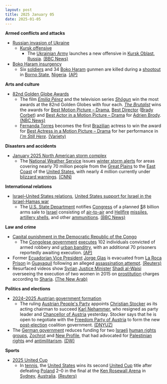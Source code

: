 ```yaml
---
layout: post
title: 2025 January 05
date: 2025-01-05
---
```



**Armed conflicts and attacks**

* [Russian invasion of Ukraine](https://en.wikipedia.org/wiki/Russian_invasion_of_Ukraine "Russian invasion of Ukraine")
  + [Kursk offensive](https://en.wikipedia.org/wiki/Kursk_offensive_%282024%E2%80%93present%29 "Kursk offensive (2024–present)")
    - The [Ukrainian Army](https://en.wikipedia.org/wiki/Army_of_Ukraine "Army of Ukraine") launches a new offensive in [Kursk Oblast](https://en.wikipedia.org/wiki/Kursk_Oblast "Kursk Oblast"), [Russia](https://en.wikipedia.org/wiki/Russia "Russia"). [(BBC News)](https://www.bbc.com/news/articles/c86wz0vd1dwo)
* [Boko Haram insurgency](https://en.wikipedia.org/wiki/Boko_Haram_insurgency "Boko Haram insurgency")
  + Six [soldiers](https://en.wikipedia.org/wiki/Nigerian_Armed_Forces "Nigerian Armed Forces") and 34 [Boko Haram](https://en.wikipedia.org/wiki/Boko_Haram "Boko Haram") gunmen are killed during a [shootout](https://en.wikipedia.org/wiki/Shootout "Shootout") in [Borno State](https://en.wikipedia.org/wiki/Borno_State "Borno State"), [Nigeria](https://en.wikipedia.org/wiki/Nigeria "Nigeria"). [(AP)](https://apnews.com/article/nigeria-borno-extremists-boko-haram-clash-237e12f721343e21253a4ce60fd78201)

**Arts and culture**

* [82nd Golden Globe Awards](https://en.wikipedia.org/wiki/82nd_Golden_Globe_Awards "82nd Golden Globe Awards")
  + The film *[Emilia Pérez](https://en.wikipedia.org/wiki/Emilia_P%C3%A9rez "Emilia Pérez")* and the television series *[Shōgun](https://en.wikipedia.org/wiki/Sh%C5%8Dgun_%282024_TV_series%29 "Shōgun (2024 TV series)")* win the most awards at the 82nd Golden Globes with four each. *[The Brutalist](https://en.wikipedia.org/wiki/The_Brutalist "The Brutalist")* wins the awards for [Best Motion Picture – Drama](https://en.wikipedia.org/wiki/Golden_Globe_Award_for_Best_Motion_Picture_%E2%80%93_Drama "Golden Globe Award for Best Motion Picture – Drama"), [Best Director](https://en.wikipedia.org/wiki/Golden_Globe_Award_for_Best_Director "Golden Globe Award for Best Director") ([Brady Corbet](https://en.wikipedia.org/wiki/Brady_Corbet "Brady Corbet")) and [Best Actor in a Motion Picture – Drama](https://en.wikipedia.org/wiki/Golden_Globe_Award_for_Best_Actor_in_a_Motion_Picture_%E2%80%93_Drama "Golden Globe Award for Best Actor in a Motion Picture – Drama") for [Adrien Brody](https://en.wikipedia.org/wiki/Adrien_Brody "Adrien Brody"). [(NBC News)](https://www.nbcnews.com/pop-culture/pop-culture-news/golden-globes-2025-winners-complete-list-rcna186300)
  + [Fernanda Torres](https://en.wikipedia.org/wiki/Fernanda_Torres "Fernanda Torres") becomes the first [Brazilian](https://en.wikipedia.org/wiki/Brazilians "Brazilians") actress to win the award for [Best Actress in a Motion Picture – Drama](https://en.wikipedia.org/wiki/Golden_Globe_Award_for_Best_Actress_in_a_Motion_Picture_%E2%80%93_Drama "Golden Globe Award for Best Actress in a Motion Picture – Drama") for her performance in *[I'm Still Here](https://en.wikipedia.org/wiki/I%27m_Still_Here_%282024_film%29 "I'm Still Here (2024 film)")*. [(Variety)](https://variety.com/2025/film/news/fernanda-torres-golden-globes-best-actress-drama-film-1236262309/)

**Disasters and accidents**

* [January 2025 North American storm complex](https://en.wikipedia.org/wiki/January_2025_North_American_storm_complex "January 2025 North American storm complex")
  + The [National Weather Service](https://en.wikipedia.org/wiki/National_Weather_Service "National Weather Service") issues [winter storm alerts](https://en.wikipedia.org/wiki/Winter_storm_warning "Winter storm warning") for areas covering nearly 70 million people from the [Great Plains](https://en.wikipedia.org/wiki/Great_Plains "Great Plains") to the [East Coast](https://en.wikipedia.org/wiki/East_Coast_of_the_United_States "East Coast of the United States") of the [United States](https://en.wikipedia.org/wiki/United_States "United States"), with nearly 4 million currently under [blizzard warnings](https://en.wikipedia.org/wiki/Blizzard_warning "Blizzard warning"). [(CNN)](https://www.cnn.com/2025/01/05/weather/winter-storm-weather-weekend/index.html)

**International relations**

* [Israel–United States relations](https://en.wikipedia.org/wiki/Israel%E2%80%93United_States_relations "Israel–United States relations"), [United States support for Israel in the Israel-Hamas war](https://en.wikipedia.org/wiki/United_States_support_for_Israel_in_the_Israel-Hamas_war "United States support for Israel in the Israel-Hamas war")
  + The [U.S. State Department](https://en.wikipedia.org/wiki/United_States_Department_of_State "United States Department of State") notifies [Congress](https://en.wikipedia.org/wiki/United_States_Congress "United States Congress") of a planned [$](https://en.wikipedia.org/wiki/United_States_dollar "United States dollar")8 billion arms sale to [Israel](https://en.wikipedia.org/wiki/Israel "Israel") consisting of [air-to-air](https://en.wikipedia.org/wiki/Air-to-air_missile "Air-to-air missile") and [Hellfire](https://en.wikipedia.org/wiki/AGM-114_Hellfire "AGM-114 Hellfire") [missiles](https://en.wikipedia.org/wiki/Missile "Missile"), [artillery shells](https://en.wikipedia.org/wiki/Shell_%28projectile%29 "Shell (projectile)"), and other [ammunitions](https://en.wikipedia.org/wiki/Ammunition "Ammunition"). [(BBC News)](https://www.bbc.com/news/articles/cpvne94v1rdo)

**Law and crime**

* [Capital punishment in the Democratic Republic of the Congo](https://en.wikipedia.org/wiki/Capital_punishment_in_the_Democratic_Republic_of_the_Congo "Capital punishment in the Democratic Republic of the Congo")
  + The [Congolese government](https://en.wikipedia.org/wiki/Government_of_the_Democratic_Republic_of_the_Congo "Government of the Democratic Republic of the Congo") [executes](https://en.wikipedia.org/wiki/Capital_punishment "Capital punishment") 102 individuals convicted of armed robbery and [urban banditry](https://en.wikipedia.org/wiki/Banditry "Banditry"), with an additional 70 prisoners reportedly awaiting execution. [(AP)](https://apnews.com/article/congo-executes-kulunas-bandits-dc460aa0fc69489f2c1005b33796e0c9)
* Former [Ecuadorian Vice President](https://en.wikipedia.org/wiki/Vice_President_of_Ecuador "Vice President of Ecuador") [Jorge Glas](https://en.wikipedia.org/wiki/Jorge_Glas "Jorge Glas") is evacuated from [La Roca Prison](https://en.wikipedia.org/wiki/Litoral_Penitentiary "Litoral Penitentiary") in [Guayaquil](https://en.wikipedia.org/wiki/Guayaquil "Guayaquil") following an alleged [assassination attempt](https://en.wikipedia.org/wiki/Assassination_attempt "Assassination attempt"). [(Reuters)](https://www.reuters.com/world/americas/ecuadors-ex-vp-glas-evacuated-prison-after-attempted-killing-lawyer-says-2025-01-05/)
* Resurfaced videos show [Syrian](https://en.wikipedia.org/wiki/Syria "Syria") [Justice Minister](https://en.wikipedia.org/wiki/Ministry_of_Justice_%28Syria%29 "Ministry of Justice (Syria)") [Shadi al-Waisi](https://en.wikipedia.org/wiki/Shadi_al-Waisi "Shadi al-Waisi") overseeing the execution of two women in 2015 on [prostitution](https://en.wikipedia.org/wiki/Prostitution "Prostitution") charges according to [Sharia](https://en.wikipedia.org/wiki/Sharia "Sharia"). [(The New Arab)](https://www.newarab.com/news/syrian-minister-oversaw-execution-women-prostitution)

**Politics and elections**

* [2024–2025 Austrian government formation](https://en.wikipedia.org/wiki/2024_Austrian_legislative_election#Government_formation "2024 Austrian legislative election")
  + The ruling [Austrian People's Party](https://en.wikipedia.org/wiki/Austrian_People%27s_Party "Austrian People's Party") appoints [Christian Stocker](https://en.wikipedia.org/wiki/Christian_Stocker "Christian Stocker") as its acting chairman to succeed [Karl Nehammer](https://en.wikipedia.org/wiki/Karl_Nehammer "Karl Nehammer"), who resigned as party leader and [Chancellor of Austria](https://en.wikipedia.org/wiki/Federal_Chancellor_of_Austria "Federal Chancellor of Austria") yesterday. Stocker says that he is open to negotiate with the [Freedom Party of Austria](https://en.wikipedia.org/wiki/Freedom_Party_of_Austria "Freedom Party of Austria") to form the new [post-election](https://en.wikipedia.org/wiki/2024_Austrian_legislative_election "2024 Austrian legislative election") coalition government. [(DNYUZ)](https://dnyuz.com/2025/01/05/new-austrian-conservative-leader-ready-for-coalition-talks-with-far-right/)
* The [German government](https://en.wikipedia.org/wiki/Cabinet_of_Germany "Cabinet of Germany") reduces funding for two [Israeli](https://en.wikipedia.org/wiki/Israel "Israel") [human rights groups](https://en.wikipedia.org/wiki/Human_rights_group "Human rights group"), [Zochrot](https://en.wikipedia.org/wiki/Zochrot "Zochrot") and [New Profile](https://en.wikipedia.org/wiki/New_Profile "New Profile"), that had advocated for [Palestinian rights](https://en.wikipedia.org/wiki/Pro-Palestine "Pro-Palestine") and [antimilitarism](https://en.wikipedia.org/wiki/Antimilitarism "Antimilitarism"). [(DW)](https://www.dw.com/en/germany-defunds-2-israeli-human-rights-groups/a-71217628)

**Sports**

* [2025 United Cup](https://en.wikipedia.org/wiki/2025_United_Cup "2025 United Cup")
  + In [tennis](https://en.wikipedia.org/wiki/Tennis "Tennis"), the [United States](https://en.wikipedia.org/wiki/Tennis_in_the_United_States "Tennis in the United States") wins its second [United Cup](https://en.wikipedia.org/wiki/United_Cup "United Cup") title after defeating [Poland](https://en.wikipedia.org/wiki/Sport_in_Poland "Sport in Poland") 2–0 in the final at the [Ken Rosewall Arena](https://en.wikipedia.org/wiki/Ken_Rosewall_Arena "Ken Rosewall Arena") in [Sydney](https://en.wikipedia.org/wiki/Sydney "Sydney"), [Australia](https://en.wikipedia.org/wiki/Australia "Australia"). [(Reuters)](https://www.reuters.com/sports/tennis/united-states-claim-second-united-cup-title-with-win-over-poland-2025-01-05/)
